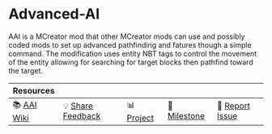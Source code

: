 # Advanced-AI
AAI is a MCreator mod that other MCreator mods can use and possibly coded mods to set up advanced pathfinding and fatures though a simple command.
The modification uses entity NBT tags to control the movement of the entity allowing for searching for target blocks then pathfind toward the target.

| Resources | | | | |
| --- | --- | --- | --- | --- |
| 📚 [AAI Wiki](https://github.com/northwesttrees-gaming/Advanced-AI/wiki) | 💡 [Share Feedback](https://github.com/northwesttrees-gaming/Advanced-AI/discussions/categories/ideas) | 📊 [Project]() | 📆 [Milestone](https://github.com/northwesttrees-gaming/Advanced-AI/milestones) | 🐛 [Report Issue](https://github.com/northwesttrees-gaming/Advanced-AI/discussions/categories/report-issue) | 📝 [Development](https://github.com/northwesttrees-gaming/Advanced-AI/issues) |
